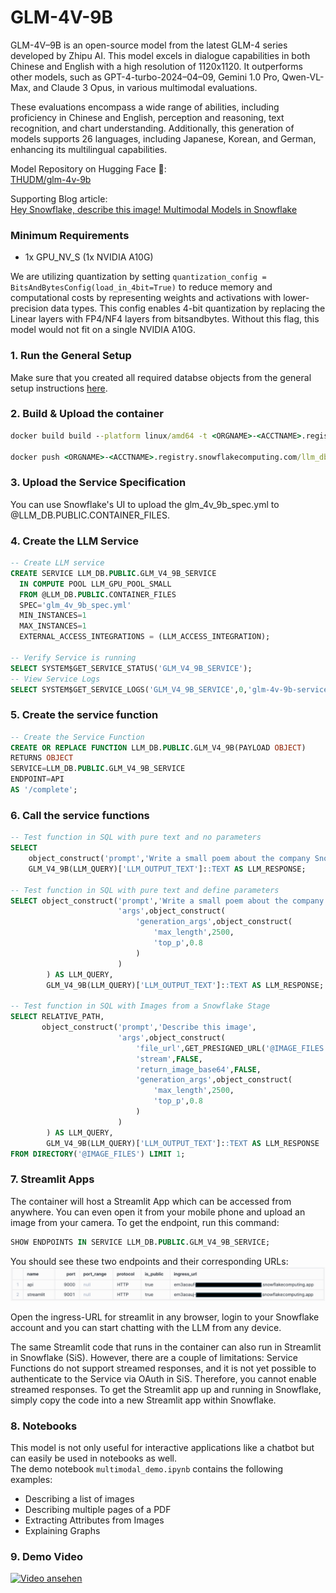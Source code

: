 # GLM-4V-9B
GLM-4V–9B is an open-source model from the latest GLM-4 series developed by Zhipu AI. This model excels in dialogue capabilities in both Chinese and English with a high resolution of 1120x1120. It outperforms other models, such as GPT-4-turbo-2024–04–09, Gemini 1.0 Pro, Qwen-VL-Max, and Claude 3 Opus, in various multimodal evaluations.  

These evaluations encompass a wide range of abilities, including proficiency in Chinese and English, perception and reasoning, text recognition, and chart understanding. Additionally, this generation of models supports 26 languages, including Japanese, Korean, and German, enhancing its multilingual capabilities.

Model Repository on Hugging Face 🤗:  
[THUDM/glm-4v-9b](https://huggingface.co/THUDM/glm-4v-9b/blob/main/README_en.md)

Supporting Blog article:  
[Hey Snowflake, describe this image! Multimodal Models in Snowflake](https://medium.com/@michaelgorkow/multimodal-model-in-snowflake-0d9c05fa4518?source=friends_link&sk=de4cc64b8f3039f47bd7396906146124)

### Minimum Requirements
* 1x GPU_NV_S (1x NVIDIA A10G)

We are utilizing quantization by setting `quantization_config = BitsAndBytesConfig(load_in_4bit=True)`  to reduce memory and computational costs by representing weights and activations with lower-precision data types.
This config enables 4-bit quantization by replacing the Linear layers with FP4/NF4 layers from bitsandbytes. 
Without this flag, this model would not fit on a single NVIDIA A10G.

### 1. Run the General Setup
Make sure that you created all required databse objects from the general setup instructions [here](https://github.com/michaelgorkow/scs_llm_zoo/blob/main/README.md).

### 2. Build & Upload the container
```cmd
docker build build --platform linux/amd64 -t <ORGNAME>-<ACCTNAME>.registry.snowflakecomputing.com/llm_db/public/image_repository/glm_4v_9b_service:latest .  

docker push <ORGNAME>-<ACCTNAME>.registry.snowflakecomputing.com/llm_db/public/image_repository/glm_4v_9b_service:latest
```

### 3. Upload the Service Specification
You can use Snowflake's UI to upload the glm_4v_9b_spec.yml to @LLM_DB.PUBLIC.CONTAINER_FILES.  

### 4. Create the LLM Service
```sql
-- Create LLM service
CREATE SERVICE LLM_DB.PUBLIC.GLM_V4_9B_SERVICE
  IN COMPUTE POOL LLM_GPU_POOL_SMALL
  FROM @LLM_DB.PUBLIC.CONTAINER_FILES
  SPEC='glm_4v_9b_spec.yml'
  MIN_INSTANCES=1
  MAX_INSTANCES=1
  EXTERNAL_ACCESS_INTEGRATIONS = (LLM_ACCESS_INTEGRATION);

-- Verify Service is running
SELECT SYSTEM$GET_SERVICE_STATUS('GLM_V4_9B_SERVICE');
-- View Service Logs
SELECT SYSTEM$GET_SERVICE_LOGS('GLM_V4_9B_SERVICE',0,'glm-4v-9b-service-container');
```

### 5. Create the service function
```sql
-- Create the Service Function
CREATE OR REPLACE FUNCTION LLM_DB.PUBLIC.GLM_V4_9B(PAYLOAD OBJECT)
RETURNS OBJECT
SERVICE=LLM_DB.PUBLIC.GLM_V4_9B_SERVICE
ENDPOINT=API
AS '/complete';
```

### 6. Call the service functions
```sql
-- Test function in SQL with pure text and no parameters
SELECT 
    object_construct('prompt','Write a small poem about the company Snowflake.') AS LLM_QUERY,
    GLM_V4_9B(LLM_QUERY)['LLM_OUTPUT_TEXT']::TEXT AS LLM_RESPONSE;

-- Test function in SQL with pure text and define parameters
SELECT object_construct('prompt','Write a small poem about the company Snowflake.',
                        'args',object_construct(
                            'generation_args',object_construct(
                                'max_length',2500,
                                'top_p',0.8
                            )
                        )
        ) AS LLM_QUERY,
        GLM_V4_9B(LLM_QUERY)['LLM_OUTPUT_TEXT']::TEXT AS LLM_RESPONSE;

-- Test function in SQL with Images from a Snowflake Stage
SELECT RELATIVE_PATH, 
       object_construct('prompt','Describe this image',
                        'args',object_construct(
                            'file_url',GET_PRESIGNED_URL('@IMAGE_FILES', RELATIVE_PATH),
                            'stream',FALSE,
                            'return_image_base64',FALSE,
                            'generation_args',object_construct(
                                'max_length',2500,
                                'top_p',0.8
                            )
                        )
        ) AS LLM_QUERY,
        GLM_V4_9B(LLM_QUERY)['LLM_OUTPUT_TEXT']::TEXT AS LLM_RESPONSE
FROM DIRECTORY('@IMAGE_FILES') LIMIT 1;
```

### 7. Streamlit Apps
The container will host a Streamlit App which can be accessed from anywhere. You can even open it from your mobile phone and upload an image from your camera.
To get the endpoint, run this command:  
```sql
SHOW ENDPOINTS IN SERVICE LLM_DB.PUBLIC.GLM_V4_9B_SERVICE;
```

You should see these two endpoints and their corresponding URLs:  
<img width="1000" src="./misc/endpoints.png" alt="endpoints" />

Open the ingress-URL for streamlit in any browser, login to your Snowflake account and you can start chatting with the LLM from any device.  

The same Streamlit code that runs in the container can also run in Streamlit in Snowflake (SiS). However, there are a couple of limitations: Service Functions do not support streamed responses, and it is not yet possible to authenticate to the Service via OAuth in SiS. Therefore, you cannot enable streamed responses.
To get the Streamlit app up and running in Snowflake, simply copy the code into a new Streamlit app within Snowflake.

### 8. Notebooks
This model is not only useful for interactive applications like a chatbot but can easily be used in notebooks as well.  
The demo notebook `multimodal_demo.ipynb` contains the following examples:  
* Describing a list of images
* Describing multiple pages of a PDF
* Extracting Attributes from Images 
* Explaining Graphs

### 9. Demo Video
[![Video ansehen](https://img.youtube.com/vi/0Jv0dpkBvvM/0.jpg)](https://www.youtube.com/watch?v=0Jv0dpkBvvM)